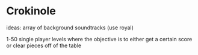 # Crokinole

ideas: array of background soundtracks (use royal)

1-50 single player levels where the objective is to either get a certain score or clear pieces off of the table
